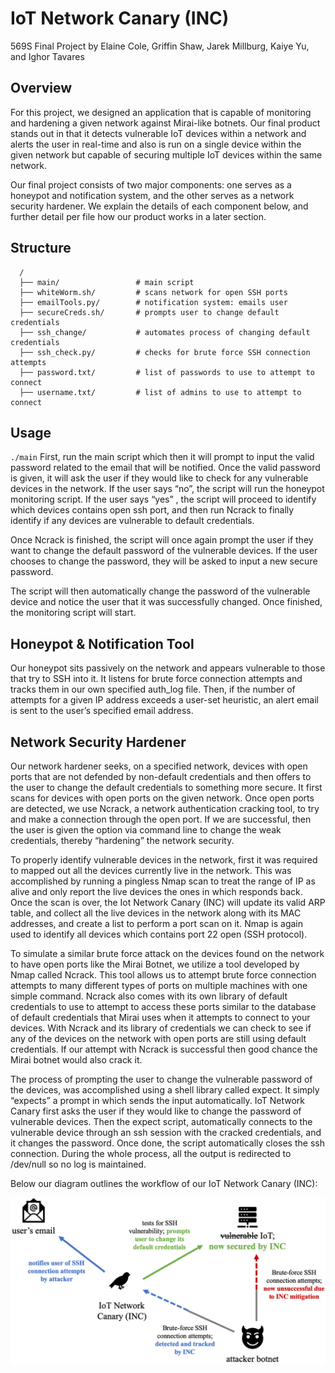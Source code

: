 # IoT Network Canary (INC) 
569S Final Project by Elaine Cole, Griffin Shaw, Jarek Millburg, Kaiye Yu, and Ighor Tavares

## Overview
For this project, we designed an application that is capable of monitoring and hardening a given network against Mirai-like botnets. Our final product stands out in that it detects vulnerable IoT devices within a network and alerts the user in real-time and also is run on a single device within the given network but capable of securing multiple IoT devices within the same network.

Our final project consists of two major components: one serves as a honeypot and notification system, and the other serves as a network security hardener. We explain the details of each component below, and further detail per file how our product works in a later section.

## Structure 
```
  /
  ├── main/                 # main script 
  ├── whiteWorm.sh/         # scans network for open SSH ports
  ├── emailTools.py/        # notification system: emails user
  ├── secureCreds.sh/       # prompts user to change default credentials 
  ├── ssh_change/           # automates process of changing default credentials
  ├── ssh_check.py/         # checks for brute force SSH connection attempts
  ├── password.txt/         # list of passwords to use to attempt to connect
  ├── username.txt/         # list of admins to use to attempt to connect

```
## Usage
`./main`
First, run the ​main​ script which then it will prompt to input the valid password related to the email that will be notified. Once the valid password is given, it will ask the user if they would like to check for any vulnerable devices in the network. If the user says “no”, the script will run the honeypot monitoring script. If the user says “yes” , the script will proceed to identify which devices contains open ssh port, and then run Ncrack to finally identify if any devices are vulnerable to default credentials.

Once Ncrack is finished, the script will once again prompt the user if they want to change the default password of the vulnerable devices. If the user chooses to change the password, they will be asked to input a new secure password.

The script will then automatically change the password of the vulnerable device and notice the user that it was successfully changed. Once finished, the monitoring script will start.

## Honeypot & Notification Tool
Our honeypot sits passively on the network and appears vulnerable to those that try to SSH into it. It listens for brute force connection attempts and tracks them in our own specified auth_log file. Then, if the number of attempts for a given IP address exceeds a user-set heuristic, an alert email is sent to the user’s specified email address.

## Network Security Hardener
Our network hardener seeks, on a specified network, devices with open ports that are not defended by non-default credentials and then offers to the user to change the default credentials to something more secure. It first scans for devices with open ports on the given network. Once open ports are detected, we use Ncrack, a network authentication cracking tool, to try and make a connection through the open port. If we are successful, then the user is given the option via command line to change the weak credentials, thereby “hardening” the network security.

To properly identify vulnerable devices in the network, first it was required to mapped out all the devices currently live in the network. This was accomplished by running a pingless Nmap scan to treat the range of IP as alive and only report the live devices the ones in which responds back. Once the scan is over, the Iot Network Canary (INC) will update its valid ARP table, and collect all the live devices in the network along with its MAC addresses, and create a list to perform a port scan on it. Nmap is again used to identify all devices which contains port 22 open (SSH protocol).

To simulate a similar brute force attack on the devices found on the network to have open ports like the Mirai Botnet, we utilize a tool developed by Nmap called Ncrack. This tool allows us to attempt brute force connection attempts to many different types of ports on multiple machines with one simple command. Ncrack also comes with its own library of default credentials to use to attempt to access these ports similar to the database of default credentials that Mirai uses when it attempts to connect to your devices. With Ncrack and its library of credentials we can check to see if any of the devices on the network with open ports are still using default credentials. If our attempt with Ncrack is successful then good chance the Mirai botnet would also crack it.

The process of prompting the user to change the vulnerable password of the devices, was accomplished using a shell library called ​expect​. It simply “expects” a prompt in which sends the input automatically. IoT Network Canary first asks the user if they would like to change the password of vulnerable devices. Then the ​expect​ script, automatically connects to the vulnerable device through an ssh session with the cracked credentials, and it changes the password. Once done, the script automatically closes the ssh connection. During the whole process, all the output is redirected to ​/dev/null​ so no log is maintained.

Below our diagram outlines the workflow of our IoT Network Canary (INC):

![Image of Workflow](https://github.com/elainecole/iot-monitor/blob/master/media/writeup_diagram.png)
